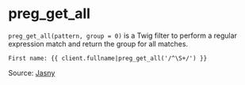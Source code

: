 # preg_get_all

`preg_get_all(pattern, group = 0)` is a Twig filter to perform a regular expression match and return the group for all
matches.

```twig
First name: {{ client.fullname|preg_get_all('/^\S+/') }}
```

Source: [Jasny](https://github.com/jasny/twig-extensions)
